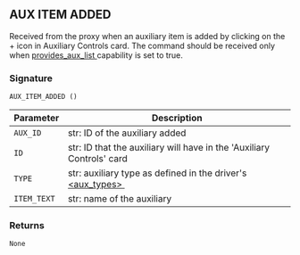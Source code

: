 ## AUX ITEM ADDED

Received from the proxy when an auxiliary item is added by clicking on the + icon in Auxiliary Controls card. The command should be received only when [provides\_aux\_list ][1]capability is set to true.


### Signature

`AUX_ITEM_ADDED ()`


| Parameter | Description |
| --- | --- |
| `AUX_ID` | str: ID of the auxiliary added |
| `ID` | str: ID that the auxiliary will have in the 'Auxiliary Controls' card |
| `TYPE` | str: auxiliary type as defined in the driver's [\<aux\_types\> ][1] |
| `ITEM_TEXT` | str: name of the auxiliary |


### Returns

`None`

[1]:	https://control4.github.io/docs-driverworks-proxyprotocol/#pool-capabilities
